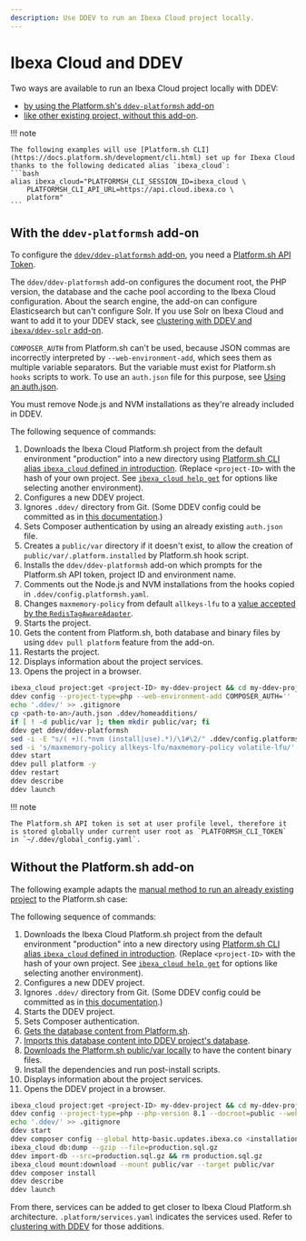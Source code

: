 ```yaml
---
description: Use DDEV to run an Ibexa Cloud project locally.
---
```


# Ibexa Cloud and DDEV

Two ways are available to run an Ibexa Cloud project locally with DDEV:

- [by using the Platform.sh's `ddev-platformsh` add-on](#with-the-ddev-platformsh-add-on)
- [like other existing project, without this add-on](#Without-the-platformsh-add-on).

!!! note

    The following examples will use [Platform.sh CLI](https://docs.platform.sh/development/cli.html) set up for Ibexa Cloud
    thanks to the following dedicated alias `ibexa_cloud`:
    ```bash
    alias ibexa_cloud="PLATFORMSH_CLI_SESSION_ID=ibexa_cloud \
        PLATFORMSH_CLI_API_URL=https://api.cloud.ibexa.co \
        platform"
    ```

## With the `ddev-platformsh` add-on

To configure the [`ddev/ddev-platformsh` add-on](https://github.com/ddev/ddev-platformsh), you need a [Platform.sh API Token](https://docs.platform.sh/administration/cli/api-tokens.html).

The `ddev/ddev-platformsh` add-on configures the document root, the PHP version, the database and the cache pool according to the Ibexa Cloud configuration. About the search engine, the add-on can configure Elasticsearch but can't configure Solr. If you use Solr on Ibexa Cloud and want to add it to your DDEV stack, see [clustering with DDEV and `ibexa/ddev-solr` add-on](clustering_with_ddev.md#solr).

`COMPOSER_AUTH` from Platform.sh can't be used, because JSON commas are incorrectly interpreted by `--web-environment-add`, which sees them as multiple variable separators.
But the variable must exist for Platform.sh `hooks` scripts to work. To use an `auth.json` file for this purpose, see [Using an auth.json](install_with_ddev.md#using-an-authjson).

You must remove Node.js and NVM installations as they're already included in DDEV.

The following sequence of commands:

1. Downloads the Ibexa Cloud Platform.sh project from the default environment "production" into a new directory using [Platform.sh CLI alias `ibexa_cloud` defined in introduction](#ibexa-cloud-and-ddev). (Replace `<project-ID>` with the hash of your own project. See [`ibexa_cloud help get`](https://docs.platform.sh/administration/cli.html#3-use) for options like selecting another environment).
1. Configures a new DDEV project.
1. Ignores `.ddev/` directory from Git. (Some DDEV config could be committed as in [this documentation](https://ddev.readthedocs.io/en/latest/users/extend/customization-extendibility/#extending-configyaml-with-custom-configyaml-files).)
1. Sets Composer authentication by using an already existing `auth.json` file.
1. Creates a `public/var` directory if it doesn't exist, to allow the creation of `public/var/.platform.installed` by Platform.sh hook script.
1. Installs the `ddev/ddev-platformsh` add-on which prompts for the Platform.sh API token, project ID and environment name.
1. Comments out the Node.js and NVM installations from the hooks copied in `.ddev/config.platformsh.yaml`.
1. Changes `maxmemory-policy` from default `allkeys-lfu` to a [value accepted by the `RedisTagAwareAdapter`](https://github.com/symfony/cache/blob/5.4/Adapter/RedisTagAwareAdapter.php#L95).
1. Starts the project.
1. Gets the content from Platform.sh, both database and binary files by using `ddev pull platform` feature from the add-on.
1. Restarts the project.
1. Displays information about the project services.
1. Opens the project in a browser.

```bash
ibexa_cloud project:get <project-ID> my-ddev-project && cd my-ddev-project
ddev config --project-type=php --web-environment-add COMPOSER_AUTH=''
echo '.ddev/' >> .gitignore
cp <path-to-an>/auth.json .ddev/homeadditions/
if [ ! -d public/var ]; then mkdir public/var; fi
ddev get ddev/ddev-platformsh
sed -i -E "s/( +)(.*nvm (install|use).*)/\1#\2/" .ddev/config.platformsh.yaml
sed -i 's/maxmemory-policy allkeys-lfu/maxmemory-policy volatile-lfu/' .ddev/redis/redis.conf
ddev start
ddev pull platform -y
ddev restart
ddev describe
ddev launch
```

!!! note

    The Platform.sh API token is set at user profile level, therefore it is stored globally under current user root as `PLATFORMSH_CLI_TOKEN` in `~/.ddev/global_config.yaml`.

## Without the Platform.sh add-on

The following example adapts the [manual method to run an already existing project](install_with_ddev.md#run-an-already-existing-project) to the Platform.sh case:

The following sequence of commands:

1. Downloads the Ibexa Cloud Platform.sh project from the default environment "production" into a new directory using [Platform.sh CLI alias `ibexa_cloud` defined in introduction](#ibexa-cloud-and-ddev). (Replace `<project-ID>` with the hash of your own project. See [`ibexa_cloud help get`](https://docs.platform.sh/administration/cli.html#3-use) for options like selecting another environment).
1. Configures a new DDEV project.
1. Ignores `.ddev/` directory from Git. (Some DDEV config could be committed as in [this documentation](https://ddev.readthedocs.io/en/latest/users/extend/customization-extendibility/#extending-configyaml-with-custom-configyaml-files).)
1. Starts the DDEV project.
1. Sets Composer authentication.
1. [Gets the database content from Platform.sh](https://docs.platform.sh/add-services/mysql.html#exporting-data).
1. [Imports this database content into DDEV project's database](https://ddev.readthedocs.io/en/latest/users/usage/database-management/#database-imports).
1. [Downloads the Platform.sh public/var locally](https://docs.platform.sh/development/file-transfer.html#transfer-a-file-from-a-mount) to have the content binary files.
1. Install the dependencies and run post-install scripts.
1. Displays information about the project services.
1. Opens the DDEV project in a browser.

```bash
ibexa_cloud project:get <project-ID> my-ddev-project && cd my-ddev-project
ddev config --project-type=php --php-version 8.1 --docroot=public --web-environment-add DATABASE_URL=mysql://db:db@db:3306/db
echo '.ddev/' >> .gitignore
ddev start
ddev composer config --global http-basic.updates.ibexa.co <installation-key> <token-password>
ibexa_cloud db:dump --gzip --file=production.sql.gz
ddev import-db --src=production.sql.gz && rm production.sql.gz
ibexa_cloud mount:download --mount public/var --target public/var
ddev composer install
ddev describe
ddev launch
```

From there, services can be added to get closer to Ibexa Cloud Platform.sh architecture.
`.platform/services.yaml` indicates the services used.
Refer to [clustering with DDEV](clustering_with_ddev.md) for those additions.
